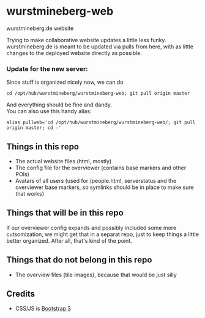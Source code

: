 wurstmineberg-web
=================

wurstmineberg.de website

Trying to make collaborative website updates a little less funky.
wurstmineberg.de is meant to be updated via pulls from here, with as little changes to the deployed website directly as possible.  

### Update for the new server:
Since stuff is organized nicely now, we can do

    cd /opt/hub/wurstmineberg/wurstmineberg-web; git pull origin master
    
And everything should be fine and dandy.  
You can also use this handy alias:

    alias pullweb='cd /opt/hub/wurstmineberg/wurstmineberg-web/; git pull origin master; cd -'

Things in this repo
-------------------

- The actual website files (html, mostly)
- The config file for the overviewer (contains base markers and other POIs)
- Avatars of all users (used for /people.html, serverstatus and the overviewer base markers, so symlinks should be in place to make sure that works)

Things that will be in this repo
--------------------------------

If our overviewer config expands and possibly included some more cutsomization, we might get that in a separat repo, just to keep things a little better organized. After all, that's kind of the point.

Things that do not belong in this repo
--------------------------------------

- The overview files (tile images), because that would be just silly


Credits
-------

- CSS/JS is [Bootstrap 3](http://getbootstrap.com/)
